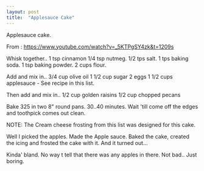 ```yaml
---
layout: post
title:  "Applesauce Cake"
---
```


Applesauce cake.

From : https://www.youtube.com/watch?v=_5KTPgSY4zk&t=1209s

Whisk together..
1 tsp cinnamon
1/4 tsp nutmeg.
1/2 tps salt.
1 tps baking soda.
1 tsp baking powder.
2 cups flour.

Add and mix in..
3/4 cup olive oil
1 1/2 cup sugar
2 eggs
1 1/2 cups applesauce - See recipe in this list.

Then add and mix in..
1/2 cup golden raisins
1/2 cup chopped pecans

Bake 325 in two 8" round pans. 30..40 minutes. Wait 'till come off the edges and toothpick comes out clean.

NOTE: The Cream cheese frosting from this list was designed for this cake.

Well I picked the apples. Made the Apple sauce. Baked the cake, created the icing and frosted the cake with it. And it turned out...

Kinda' bland. No way t tell that there was any apples in there. Not bad.. Just boring.
